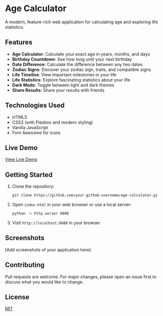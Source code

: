 # Age Calculator

A modern, feature-rich web application for calculating age and exploring life statistics.

## Features

- **Age Calculator**: Calculate your exact age in years, months, and days
- **Birthday Countdown**: See how long until your next birthday
- **Date Difference**: Calculate the difference between any two dates
- **Zodiac Signs**: Discover your zodiac sign, traits, and compatible signs
- **Life Timeline**: View important milestones in your life
- **Life Statistics**: Explore fascinating statistics about your life
- **Dark Mode**: Toggle between light and dark themes
- **Share Results**: Share your results with friends

## Technologies Used

- HTML5
- CSS3 (with Flexbox and modern styling)
- Vanilla JavaScript
- Font Awesome for icons

## Live Demo

[View Live Demo](https://your-github-username.github.io/age-calculator/)

## Getting Started

1. Clone the repository:
   ```bash
   git clone https://github.com/your-github-username/age-calculator.git
   ```

2. Open `index.html` in your web browser or use a local server:
   ```bash
   python -m http.server 8080
   ```

3. Visit `http://localhost:8080` in your browser

## Screenshots

[Add screenshots of your application here]

## Contributing

Pull requests are welcome. For major changes, please open an issue first to discuss what you would like to change.

## License

[MIT](https://choosealicense.com/licenses/mit/)
